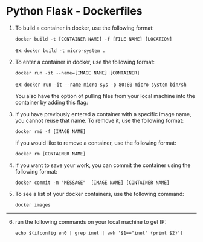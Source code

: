 #  Python Flask - Dockerfiles

1. To build a container in docker, use the following format:

    ```
    docker build -t [CONTAINER NAME] -f [FILE NAME] [LOCATION]
    ```
    ex: `docker build -t micro-system .`
2. To enter a container in docker, use the following format:

    ```
    docker run -it --name=[IMAGE NAME] [CONTAINER]
    ```
    ex: `docker run -it --name micro-sys -p 80:80 micro-system bin/sh`
    
    You also have the option of pulling files from your local machine into the container by adding this flag:
        
3. If you have previously entered a container with a specific image name, you cannot reuse that name. To remove it, use the following format:

    ```
    docker rmi -f [IMAGE NAME]
    ```
    
    If you would like to remove a container, use the following format:
    
    ```
    docker rm [CONTAINER NAME]
    ```
    
4. If you want to save your work, you can commit the container using the following format:

    ```
    docker commit -m "MESSAGE"  [IMAGE NAME] [CONTAINER NAME]
    ```
    
5. To see a list of your docker containers, use the following command:

    ```
    docker images
    ```
    
*******************************************************************************************************************************************
    
6. run the following commands on your local machine to get IP:

    ```
    echo $(ifconfig en0 | grep inet | awk '$1=="inet" {print $2}')
    ```